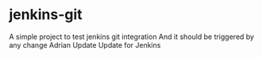 # jenkins-git

A simple project to test jenkins git integration
And it should be triggered by any change
Adrian Update
Update for Jenkins
